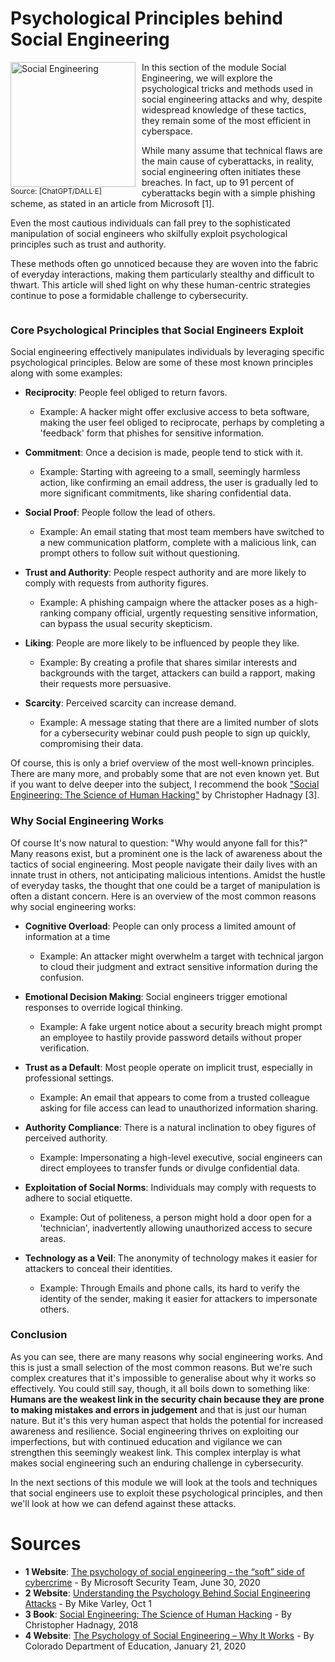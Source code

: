 # Psychological Principles behind Social Engineering

<span style="float: left; margin-right: 10px;">
	<img src="../resources/images/SocialEngineering.png" alt="Social Engineering" width="200">
	<br>
	<small>Source: [ChatGPT/DALL&middot;E]</small>
</span>
<span>
In this section of the module Social Engineering, we will explore the psychological tricks and methods used in social engineering attacks and why, despite widespread knowledge of these tactics, they remain some of the most efficient in cyberspace.

While many assume that technical flaws are the main cause of cyberattacks, in reality, social engineering often initiates these breaches. In fact, up to 91 percent of cyberattacks begin with a simple phishing scheme, as stated in an article from Microsoft \[1\].

Even the most cautious individuals can fall prey to the sophisticated manipulation of social engineers who skilfully exploit psychological principles such as trust and authority.

These methods often go unnoticed because they are woven into the fabric of everyday interactions, making them particularly stealthy and difficult to thwart. This article will shed light on why these human-centric strategies continue to pose a formidable challenge to cybersecurity.
</span>

<div style="clear: both;"></div>

### Core Psychological Principles that Social Engineers Exploit

Social engineering effectively manipulates individuals by leveraging specific psychological principles. Below are some of these most known principles along with some examples:

- **Reciprocity**: People feel obliged to return favors.

  - Example: A hacker might offer exclusive access to beta software, making the user feel obliged to reciprocate, perhaps by completing a 'feedback' form that phishes for sensitive information.

- **Commitment**: Once a decision is made, people tend to stick with it.

  - Example: Starting with agreeing to a small, seemingly harmless action, like confirming an email address, the user is gradually led to more significant commitments, like sharing confidential data.

- **Social Proof**: People follow the lead of others.

  - Example: An email stating that most team members have switched to a new communication platform, complete with a malicious link, can prompt others to follow suit without questioning.

- **Trust and Authority**: People respect authority and are more likely to comply with requests from authority figures.

  - Example: A phishing campaign where the attacker poses as a high-ranking company official, urgently requesting sensitive information, can bypass the usual security skepticism.

- **Liking**: People are more likely to be influenced by people they like.

  - Example: By creating a profile that shares similar interests and backgrounds with the target, attackers can build a rapport, making their requests more persuasive.

- **Scarcity**: Perceived scarcity can increase demand.

  - Example: A message stating that there are a limited number of slots for a cybersecurity webinar could push people to sign up quickly, compromising their data.

Of course, this is only a brief overview of the most well-known principles. There are many more, and probably some that are not even known yet. But if you want to delve deeper into the subject, I recommend the book ["Social Engineering: The Science of Human Hacking"](https://www.amazon.com/Social-Engineering-Science-Human-Hacking/dp/111943338X) by Christopher Hadnagy \[3\].

### Why Social Engineering Works

Of course It's now natural to question: "Why would anyone fall for this?" Many reasons exist, but a prominent one is the lack of awareness about the tactics of social engineering. Most people navigate their daily lives with an innate trust in others, not anticipating malicious intentions. Amidst the hustle of everyday tasks, the thought that one could be a target of manipulation is often a distant concern. Here is an overview of the most common reasons why social engineering works:

- **Cognitive Overload**: People can only process a limited amount of information at a time

  - Example: An attacker might overwhelm a target with technical jargon to cloud their judgment and extract sensitive information during the confusion.

- **Emotional Decision Making**: Social engineers trigger emotional responses to override logical thinking.

  - Example: A fake urgent notice about a security breach might prompt an employee to hastily provide password details without proper verification.

- **Trust as a Default**: Most people operate on implicit trust, especially in professional settings.

  - Example: An email that appears to come from a trusted colleague asking for file access can lead to unauthorized information sharing.

- **Authority Compliance**: There is a natural inclination to obey figures of perceived authority.

  - Example: Impersonating a high-level executive, social engineers can direct employees to transfer funds or divulge confidential data.

- **Exploitation of Social Norms**: Individuals may comply with requests to adhere to social etiquette.

  - Example: Out of politeness, a person might hold a door open for a 'technician', inadvertently allowing unauthorized access to secure areas.

- **Technology as a Veil**: The anonymity of technology makes it easier for attackers to conceal their identities.

  - Example: Through Emails and phone calls, its hard to verify the identity of the sender, making it easier for attackers to impersonate others.

### Conclusion

As you can see, there are many reasons why social engineering works. And this is just a small selection of the most common reasons. But we're such complex creatures that it's impossible to generalise about why it works so effectively. You could still say, though, it all boils down to something like: **Humans are the weakest link in the security chain because they are prone to making mistakes and errors in judgement** and that is just our human nature. But it's this very human aspect that holds the potential for increased awareness and resilience. Social engineering thrives on exploiting our imperfections, but with continued education and vigilance we can strengthen this seemingly weakest link. This complex interplay is what makes social engineering such an enduring challenge in cybersecurity.

In the next sections of this module we will look at the tools and techniques that social engineers use to exploit these psychological principles, and then we'll look at how we can defend against these attacks.

# Sources

- **1 Website**: [The psychology of social engineering - the “soft” side of cybercrime](https://www.microsoft.com/en-us/security/blog/2020/06/30/psychology-social-engineering-soft-side-cybercrime) - By Microsoft Security Team, June 30, 2020
- **2 Website**: [Understanding the Psychology Behind Social Engineering Attacks](https://medium.com/@michaelroyvarley/understanding-the-psychology-behind-social-engineering-attacks-b3c637ef9026) - By Mike Varley, Oct 1
- **3 Book**: [Social Engineering: The Science of Human Hacking](https://www.amazon.com/Social-Engineering-Science-Human-Hacking/dp/111943338X) - By Christopher Hadnagy, 2018
- **4 Website**: [The Psychology of Social Engineering – Why It Works](https://www.cde.state.co.us/dataprivacyandsecurity/socialengineeringeducation) - By Colorado Department of Education, January 21, 2020
